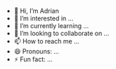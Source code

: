 - 👋 Hi, I’m Adrian
- 👀 I’m interested in ...
- 🌱 I’m currently learning ...
- 💞️ I’m looking to collaborate on ...
- 📫 How to reach me ...
- 😄 Pronouns: ...
- ⚡ Fun fact: ...

<!---
AdrianCanF/AdrianCanF is a ✨ special ✨ repository because its `README.md` (this file) appears on your GitHub profile.
You can click the Preview link to take a look at your changes.
--->

